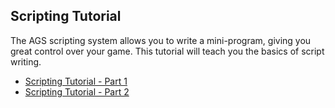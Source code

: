 ## Scripting Tutorial

The AGS scripting system allows you to write a mini-program, giving you great control over your game. This tutorial will teach you the basics of script writing.

- [Scripting Tutorial - Part 1](ScriptingTutorialPart1)
- [Scripting Tutorial - Part 2](ScriptingTutorialPart2)